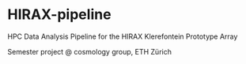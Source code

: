 # HIRAX-pipeline
HPC Data Analysis Pipeline for the HIRAX Klerefontein Prototype
Array

Semester project @ cosmology group, ETH Zürich

